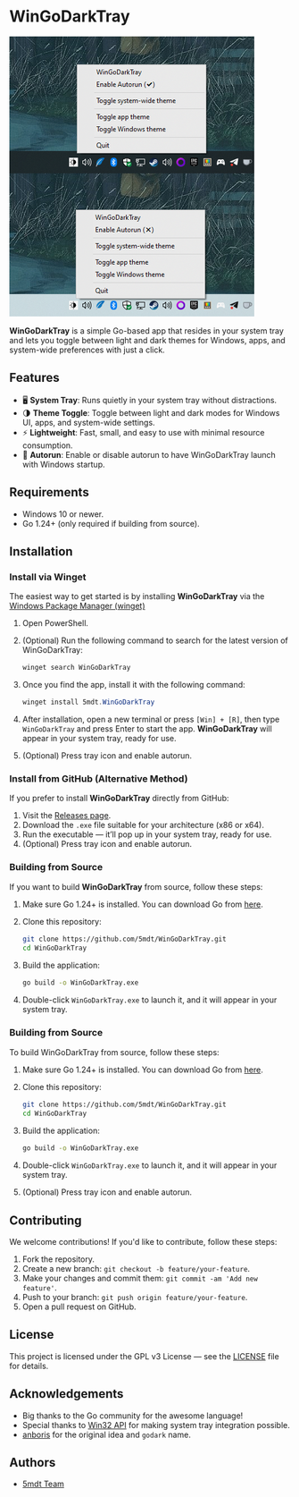 
# WinGoDarkTray

![Screenshot of WinGoDarkTray theme: pop-up menu in system tray with "Toggle app mode," "Enable Autorun," and "Quit" entries](./_assets/Screenshot.png)

**WinGoDarkTray** is a simple Go-based app that resides in your system tray and lets you toggle between light and dark themes for Windows, apps, and system-wide preferences with just a click.

## Features

- 🖥️ **System Tray**: Runs quietly in your system tray without distractions.
- 🌗 **Theme Toggle**: Toggle between light and dark modes for Windows UI, apps, and system-wide settings.
- ⚡ **Lightweight**: Fast, small, and easy to use with minimal resource consumption.
- 🚀 **Autorun**: Enable or disable autorun to have WinGoDarkTray launch with Windows startup.

## Requirements

- Windows 10 or newer.
- Go 1.24+ (only required if building from source).

## Installation

### Install via Winget

The easiest way to get started is by installing **WinGoDarkTray** via the [Windows Package Manager (winget)](https://learn.microsoft.com/en-us/windows/package-manager/winget/)

1. Open PowerShell.
2. (Optional) Run the following command to search for the latest version of WinGoDarkTray:

   ```powershell
   winget search WinGoDarkTray
   ```

3. Once you find the app, install it with the following command:

   ```powershell
   winget install 5mdt.WinGoDarkTray
   ```

4. After installation, open a new terminal or press `[Win] + [R]`, then type `WinGoDarkTray` and press Enter to start the app. **WinGoDarkTray** will appear in your system tray, ready for use.
5. (Optional) Press tray icon and enable autorun.

### Install from GitHub (Alternative Method)

If you prefer to install **WinGoDarkTray** directly from GitHub:

1. Visit the [Releases page](https://github.com/5mdt/WinGoDarkTray/releases).
2. Download the `.exe` file suitable for your architecture (x86 or x64).
3. Run the executable — it’ll pop up in your system tray, ready for use.
4. (Optional) Press tray icon and enable autorun.

### Building from Source

If you want to build **WinGoDarkTray** from source, follow these steps:

1. Make sure Go 1.24+ is installed. You can download Go from [here](https://golang.org/dl/).
2. Clone this repository:

   ```bash
   git clone https://github.com/5mdt/WinGoDarkTray.git
   cd WinGoDarkTray
   ```

3. Build the application:

   ```bash
   go build -o WinGoDarkTray.exe
   ```

4. Double-click `WinGoDarkTray.exe` to launch it, and it will appear in your system tray.

### Building from Source

To build WinGoDarkTray from source, follow these steps:

1. Make sure Go 1.24+ is installed. You can download Go from [here](https://golang.org/dl/).
2. Clone this repository:

   ```bash
   git clone https://github.com/5mdt/WinGoDarkTray.git
   cd WinGoDarkTray
   ```

3. Build the application:

   ```bash
   go build -o WinGoDarkTray.exe
   ```

4. Double-click `WinGoDarkTray.exe` to launch it, and it will appear in your system tray.
5. (Optional) Press tray icon and enable autorun.

## Contributing

We welcome contributions! If you'd like to contribute, follow these steps:

1. Fork the repository.
2. Create a new branch: `git checkout -b feature/your-feature`.
3. Make your changes and commit them: `git commit -am 'Add new feature'`.
4. Push to your branch: `git push origin feature/your-feature`.
5. Open a pull request on GitHub.

## License

This project is licensed under the GPL v3 License — see the [LICENSE](LICENSE) file for details.

## Acknowledgements

- Big thanks to the Go community for the awesome language!
- Special thanks to [Win32 API](https://learn.microsoft.com/en-us/windows/win32/api/) for making system tray integration possible.
- [anboris](https://github.com/anboris/) for the original idea and `godark` name.

## Authors

- [5mdt Team](https://github.com/5mdt)
